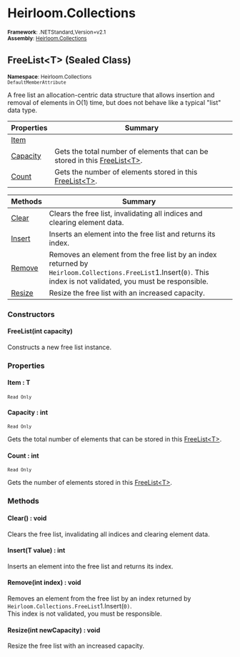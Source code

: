 # Heirloom.Collections

<small>**Framework**: .NETStandard,Version=v2.1</small>  
<small>**Assembly**: [Heirloom.Collections](../Heirloom.Collections/Heirloom.Collections.md)</small>  

## FreeList\<T> (Sealed Class)
<small>**Namespace**: Heirloom.Collections</small>  
<small>`DefaultMemberAttribute`</small>

A free list an allocation-centric data structure that allows insertion and removal of elements in O(1) time, but does not behave like a typical "list" data type.

| Properties               | Summary                                                                                                           |
|--------------------------|-------------------------------------------------------------------------------------------------------------------|
| [Item](#ITE8B5A2F95)     |                                                                                                                   |
| [Capacity](#CAP30F47D6A) | Gets the total number of elements that can be stored in this [FreeList\<T>](Heirloom.Collections.FreeList[T].md). |
| [Count](#COU73CA0BBB)    | Gets the number of elements stored in this [FreeList\<T>](Heirloom.Collections.FreeList[T].md).                   |

| Methods                | Summary                                                                                                                                                           |
|------------------------|-------------------------------------------------------------------------------------------------------------------------------------------------------------------|
| [Clear](#CLE4538C554)  | Clears the free list, invalidating all indices and clearing element data.                                                                                         |
| [Insert](#INS5BA4EBFA) | Inserts an element into the free list and returns its index.                                                                                                      |
| [Remove](#REM37A8443A) | Removes an element from the free list by an index returned by `Heirloom.Collections.FreeList`1.Insert(`0)`. This index is not validated, you must be responsible. |
| [Resize](#RES3BF62E34) | Resize the free list with an increased capacity.                                                                                                                  |

### Constructors

#### FreeList(int capacity)

Constructs a new free list instance.

### Properties

#### <a name="ITE8B5A2F95"></a>Item : T

<small>`Read Only`</small>

#### <a name="CAP30F47D6A"></a>Capacity : int

<small>`Read Only`</small>

Gets the total number of elements that can be stored in this [FreeList\<T>](Heirloom.Collections.FreeList[T].md).

#### <a name="COU73CA0BBB"></a>Count : int

<small>`Read Only`</small>

Gets the number of elements stored in this [FreeList\<T>](Heirloom.Collections.FreeList[T].md).

### Methods

#### <a name="CLE4538C554"></a>Clear() : void

Clears the free list, invalidating all indices and clearing element data.

#### <a name="INS5BA4EBFA"></a>Insert(T value) : int

Inserts an element into the free list and returns its index.


#### <a name="REM37A8443A"></a>Remove(int index) : void

Removes an element from the free list by an index returned by `Heirloom.Collections.FreeList`1.Insert(`0)`.   
 This index is not validated, you must be responsible.


#### <a name="RES3BF62E34"></a>Resize(int newCapacity) : void

Resize the free list with an increased capacity.


